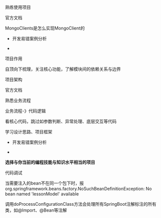 熟练使用项目

官方文档

MongoClients是怎么实现MongoClient的

- 开发易错案例分析

- 




项目作用

自顶向下梳理，关注核心功能，了解模块间的依赖关系与边界

项目架构

官方文档

熟悉业务流程



业务流程-》代码逻辑

看核心代码，跳过如参数判断、异常处理、底层交互等代码

学习设计思路、项目框架


- 开发易错案例分析

- 





**选择与你当前的编程技能与知识水平相当的项目**



代码调试





当需要注入的bean不在同一个包下时，报org.springframework.beans.factory.NoSuchBeanDefinitionException: No bean named 'lessonModel' available

调用doProcessConfigurationClass方法会处理所有SpringBoot注解标注的所有类，如@Import、@Bean等注解
